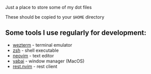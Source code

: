 Just a place to store some of my dot files

These should be copied to your `$HOME` directory

## Some tools I use regularly for development:
- [wezterm](https://wezfurlong.org/wezterm/) - terminal emulator
- [zsh](https://zsh.sourceforge.io/) - shell executable
- [neovim](https://neovim.io/) - text editor
- [yabai](https://github.com/koekeishiya/yabai) - window manager (MacOS)
- [rest.nvim](https://github.com/rest-nvim/rest.nvim) - rest client

